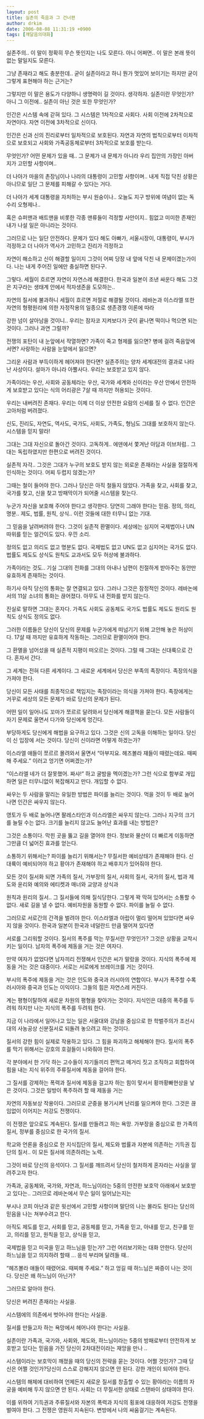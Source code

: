 ```yaml
---
layout: post
title: 실존의 죽음과 그 건너편
author: drkim
date: 2006-08-08 11:31:19 +0900
tags: [깨달음의대화]
---
```

실존주의.. 이 말이 정확히 무슨 뜻인지는 나도 모른다. 아니 어쩌면.. 이 말은 본래 뜻이 없는 말일지도 모른다. 
  

  
그냥 존재라고 해도 충분한데.. 굳이 실존이라고 하니 뭔가 멋있어 보이기는 하지만 굳이 그렇게 표현해야 하는 근거는?
  

  
그렇지만 이 말은 용도가 다양하니 생명력이 길 것이다. 생각하자. 실존이란 무엇인가? 아니 그 이전에.. 실존이 아닌 것은 또한 무엇인가?
  

  
인간은 시스템 속에 갇혀 있다. 그 시스템은 1차적으로 사회다. 사회 이전에 2차적으로 자연이다. 자연 이전에 3차적으로 신이다. 
  

  
인간은 신과 신의 진리로부터 일차적으로 보호된다. 자연과 자연의 법칙으로부터 이차적으로 보호되고 사회와 가족공동체로부터 3차적으로 보호를 받는다. 
  

  
무엇인가? 어떤 문제가 있을 때.. 그 문제가 내 문제가 아니라 우리 집안의 가장인 아버지가 고민할 사항이며.. 
  

  
더 나아가 마을의 촌장님이나 나라의 대통령이 고민할 사항이며.. 내게 직접 닥친 상황은 아니므로 일단 그 문제를 피해갈 수 있다는 거다.
  

  
더 나아가 세계 대통령을 자처하는 부시 원숭이나.. 오늘도 지구 방위에 여념이 없는 독수리 오형제나.. 
  

  
혹은 슈퍼맨과 배트맨을 비롯한 각종 맨류들이 걱정할 사안이지.. 힘없고 미미한 존재인 내가 나설 일은 아니라는 것이다.
  

  
그러므로 나는 일단 안전하다. 문제가 있다 해도 아빠가, 서울시장이, 대통령이, 부시가 걱정하고 더 나아가 역사가 고민하고 진리가 걱정하고 
  

  
자연이 해소하고 신이 해결할 일이지 그것이 어찌 당장 내 앞에 닥친 내 문제이겠는가이다. 나는 내게 주어진 일에만 충실하면 된다구.
  

  
그렇다. 세월이 흐르면 자연이 자연스레 해결한다. 한국과 일본이 조낸 싸운다 해도 그것은 지구라는 생태계 안에서 적자생존을 도모하는.. 
  

  
자연의 질서에 불과하니 세월이 흐르면 저절로 해결될 것이다. 레바논과 이스라엘 또한 자연의 형평원리에 의한 자정작용의 일종으로 생존경쟁 이론에 따라 
  

  
강한 넘이 살아남을 것이니.. 우리는 잠자코 지켜보다가 굿이 끝나면 떡이나 먹으면 되는 것이다. 그러나 과연 그럴까?
  

  
전쟁의 포탄이 내 눈앞에서 작열하면? 가족이 죽고 형제를 잃으면? 병에 걸려 죽음앞에 서면? 사랑하는 사람을 눈앞에서 잃으면? 
  

  
그리운 사람과 부득이하게 헤어져야 한다면? 실존주의는 양차 세계대전의 결과로 나타난 사상이다. 설마가 아니라 아뿔사다. 우리는 보호받고 있지 않다. 
  

  
가족이라는 우산, 사회와 공동체라는 우산, 국가와 세계와 신이라는 우산 안에서 안전하게 보호받고 있다는 식의 어리광은 7살 때 까지만 허용되는 것이다. 
  

  
우리는 내버려진 존재다. 우리는 이제 더 이상 안전한 요람의 신세를 질 수 없다. 인간은 고아처럼 버려졌다. 
  

  
신도, 진리도, 자연도, 역사도, 국가도, 사회도, 가족도, 형님도 그대를 보호하지 않는다. 시스템을 믿지 말라!
  

  
그대는 그대 자신으로 돌아간 것이다. 고독하게.. 에덴에서 쫓겨난 아담과 이브처럼.. 그대는 독립하였지만 한편으로 버려진 것이다. 
  

  
실존적 자각.. 그것은 그대가 누구의 보호도 받지 않는 외로운 존재라는 사실을 절절하게 인식하는 것이다. 어찌 두렵지 않겠는가?
  

  
그때는 철이 들어야 한다. 그러나 당신은 아직 철들지 않았다. 가족을 찾고, 사회를 찾고, 국가를 찾고, 신을 찾고 방패막이가 되어줄 시스템을 찾는다. 
  

  
누군가 자신을 보호해 주어야 한다고 생각한다. 당연히 그래야 한다는 믿음. 정의, 의리, 명분.. 제도, 법률, 원칙, 상식.. 이런 것들에 대한 터무니 없는 기대.
  

  
그 믿음을 날려버려야 한다. 그것이 실존적 환멸이다. 세상에는 심지어 국제법이나 UN 따위를 믿는 얼간이도 있다. 우낀 소리.
  

  
정의도 없고 의리도 없고 명분도 없다. 국제법도 없고 UN도 없고 심지어는 국가도 없다. 법률도 제도도 상식도 원칙도 교과서도 모두 허상에 불과하다. 
  

  
가족이라는 것도.. 기실 그대의 전화를 그대의 아내나 남편이 친절하게 받아주는 동안만 유효하게 존재하는 것이다. 
  

  
하기사 아직 당신의 통화는 잘 연결되고 있다. 그러나 그것은 잠정적인 것이다. 레바논에서의 11살 소녀의 통화는 끊어졌다. 아무도 내 전화를 받지 않는다.
  

  
진실로 말하면 그대는 혼자다. 가족도 사회도 공동체도 국가도 법률도 제도도 원리도 원칙도 상식도 정의도 없다. 
  

  
그러한 이름들은 당신이 당신의 문제를 누군가에게 떠넘기기 위해 고안해 놓은 허상이다. 17살 때 까지만 유효하게 작동하는. 그러므로 환멸이어야 한다. 
  

  
그 환멸을 넘어섰을 때 실존적 지평이 떠오르는 것이다. 그럴 때 그대는 신대륙으로 간다. 혼자서 간다. 
  

  
그 세계는 전혀 다른 세계이다. 그 새로운 세계에서 당신은 부족의 족장이다. 족장의식을 가져야 한다.
  

  
당신이 모든 사태를 최종적으로 책임지는 족장이라는 의식을 가져야 한다. 족장에게는 거꾸로 세상의 모든 문제가 바로 당신의 문제가 된다. 
  

  
어떤 일이 일어나도 꼬마가 쪼르르 달려와서 당신에게 해결책을 묻는다. 모든 사람들이 자기 문제로 울면서 다가와 당신에게 엉긴다.
  

  
부당하게도 당신에게 해법을 요구하고 있다. 그것은 신의 고독을 이해하는 일이다. 당신이 신 입장에 서는 것이다. 당신이 신이라면 어떻게 하겠는가?
  

  
이스라엘 애들이 쪼르르 몰려와서 울면서 “아부지요. 헤즈볼라 쟤들이 때렸는데요. 때찌해 주세요.” 이러고 엉기면 어쩌겠는가?
  

  
“이스라엘 네가 더 잘못했어. 짜샤!” 하고 굴밤을 멕이겠는가? 그런 식으로 함부로 개입하면 일은 터무니없이 복잡해지고 만다. 개입할 수 없다. 
  

  
싸우는 두 사람을 말리는 유일한 방법은 파이를 늘리는 것이다. 먹을 것이 두 배로 늘어나면 인간은 싸우지 않는다. 
  

  
영토가 두 배로 늘어나면 팔레스타인과 이스라엘은 싸우지 않는다. 그러나 지구의 크기를 늘릴 수는 없다. 크기를 늘리지 않고도 늘어난 효과를 내는 방법은?
  

  
그것은 소통이다. 막힌 곳을 뚫고 길을 열어야 한다. 정보와 물산이 더 빠르게 이동하면 그만큼 더 넓어진 효과를 얻는다. 
  

  
소통하기 위해서는? 파이를 늘리기 위해서는? 무질서한 예비상태가 존재해야 한다. 신대륙이 예비되어야 하고 황야가 존재해야 하고 배후지가 있어줘야 한다.
  

  
모든 것이 질서화 되면 가족의 질서, 가부장의 질서, 사회의 질서, 국가의 질서, 법과 제도와 윤리와 예의와 에티켓과 매너와 교양과 상식과 
  

  
원칙과 원리의 질서.. 그 질서들에 의해 질식당한다. 그렇게 꽉 막혀 있어서는 소통할 수 없다. 새로 길을 낼 수 없다. 예비자원을 동원할 수 없다. 파이를 늘릴 수 없다. 
  

  
그러므로 서로간의 간격을 벌려야 한다. 이스라엘과 아랍이 멀리 떨어져 있었다면 싸우지 않을 것이다. 한국과 일본이 한국과 네덜란드 만큼 떨어져 있다면 
  

  
서로를 그리워할 것이다. 질서의 폭주를 막는 무질서란 무엇인가? 그것은 상황을 교착시키는 일이다. 남자의 폭주에 제동을 거는 것은 여자다.
  

  
만약 여자가 없었다면 남자끼리 전쟁해서 인간은 씨가 말랐을 것이다. 지식의 폭주에 제동을 거는 것은 대중이다. 서로는 서로에게 브레이크를 거는 것이다.
  

  
부시의 폭주에 제동을 거는 것은 인도와 중국과 러시아의 연합이다. 부시가 폭주할 수록 러시아와 중국과 인도는 이익이다. 그들의 힘은 자연스레 커진다. 
  

  
계는 평형이탈하여 새로운 차원의 평형을 찾아가는 것이다. 지식인은 대중의 폭주를 두려워 하지만 나는 지식의 폭주를 두려워 한다.
  

  
지금 이 나라에서 일어나고 있는 일은 서울대와 강남을 중심으로 한 학벌주의가 조선시대의 사농공상 신분질서로 되돌려 놓으려고 하는 것이다.
  

  
질서의 강한 힘이 실제로 작용하고 있다. 그 힘을 파괴하고 해체해야 한다. 질서의 폭주를 막기 위해서는 강호의 호걸들이 나와줘야 한다.
  

  
각 분야에서 한 가닥 하는 고수들이 자기들끼리 편먹고 떼거리 짓고 조직하고 회합하여 힘을 내는 지식 위주의 주류질서에 제동을 걸어야 한다. 
  

  
그 질서를 강제하는 폭력과 질서에 제동을 걸고자 하는 힘이 맞서서 황까황빠현상을 낳은 것이다. 그것은 일방이 폭주하려 할 때 제동을 거는 
  

  
자연의 자동보상 작용이다. 그러므로 군중을 봉기시켜 난리를 일으켜야 한다. 그것은 끊임없이 이어지는 저강도 전쟁이다. 
  

  
이 전쟁은 앞으로도 계속된다. 질서를 만들려고 하는 욕망. 가부장을 중심으로 한 가족의 질서, 정부를 중심으로 한 국가의 질서. 
  

  
학교와 언론을 중심으로 한 지식집단의 질서, 제도와 법률과 자본에 의존하는 기득권 집단의 질서.. 이 모든 질서에 의존하려는 노력.
  

  
그것이 바로 당신의 응석이다. 그 질서를 깨뜨려서 당신이 철저하게 혼자라는 사실을 알려주고자 한다.
  

  
가족과, 공동체와, 국가와, 자연과, 하느님이라는 5중의 안전한 보호막 아래에서 보호받고 있다는.. 그러므로 레바논에서 무슨 일이 일어났는지는 
  

  
부시나 코피 아난과 같은 윗선에서 고민할 사항이며 말단의 나는 몰라도 된다는 당신의 믿음을 나는 쳐부수려고 한다. 
  

  
아직도 제도를 믿고, 사회를 믿고, 공동체를 믿고, 가족을 믿고, 아내를 믿고, 친구를 믿고, 의리를 믿고, 원칙을 믿고, 상식을 믿고, 
  

  
국제법을 믿고 미국을 믿고 하느님을 믿는가? 그런 어리보기와는 대화 안한다. 당신이 하느님을 믿고 의지하려 할때 ... 응석 부리며 달려들 때.. 
  

  
“헤즈볼라 애들이 때렸어요. 때찌해 주세요.” 하고 엉길 때 하느님은 짜증이 나는 것이다. 당신은 왜 하느님이 아닌가?
  

  

  

  

  

  

  

  

  

  
그러므로 알아야 한다.
  
당신은 버려진 존재라는 사실을.
  

  
시스템에의 의존에서 벗어나야 한다는 사실을.
  
질서를 만들고자 하는 욕망에서 헤어나야 한다는 사실을.
  

  
실존이란 가족과, 국가와, 사회와, 제도와, 하느님이라는 5중의 방패로부터 안전하게 보호받고 있다는 믿음을 가진 당신이 2차대전이라는 재앙을 만나 ..
  

  
시스템이라는 보호막이 깨졌을 때의 당신의 전략을 묻는 것이다. 어쩔 것인가? 그때 당신은 어쩔 것인가?당신이 스스로 강해지지 않으면 안 된다. 강한 개인이 되어야 한다.
  

  
시스템의 해체에 대비하여 언제든지 새로운 질서를 창출할 수 있는 황야라는 이름의 자궁을 예비해 두지 않으면 안 된다. 사회는 더 무질서한 상태로 스탠바이 상태여야 한다.
  

  
이를 위하여 기득권과 주류질서와 자본의 폭력과 지식의 횡포에 대응하여 저강도 전쟁을 벌여야 한다. 그 전쟁은 영원히 지속된다. 변방에서 나의 싸움걸기는 계속된다.